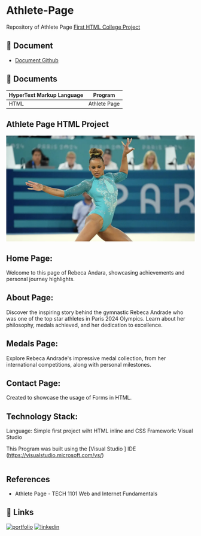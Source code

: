 # Athlete-Page


Repository of Athlete Page
[First HTML College Project](https://lizzytrevisan.github.io/Athlete-Page/)



## 📑 Document
- [Document Github](https://github.com/LizzyTrevisan/Athlete-Page.git)

## 📔 Documents

| HyperText Markup Language | Program |
| ------- | ------------ |
| HTML |   Athlete Page|



## Athlete Page HTML Project
![Screenshot 2024-07-22 131710.png](https://raw.githubusercontent.com/LizzyTrevisan/Athlete-Page/refs/heads/main/pictures/Rebecca%20Andrade.webp)

## Home Page: 
Welcome to this page of Rebeca Andara, showcasing achievements and personal journey highlights.

## About Page:
Discover the inspiring story behind the gymnastic Rebeca Andrade who was one of the top star athletes in Paris 2024 Olympics. 
Learn about her philosophy, medals achieved, and her dedication to excellence.

## Medals Page: 
Explore Rebeca Andrade's impressive medal collection, from her international competitions, along with personal milestones.

## Contact Page:
Created to showcase the usage of Forms in HTML.

## Technology Stack:
Language: Simple first project wiht HTML inline and CSS
Framework: Visual Studio



This Program was built using the [Visual Studio ] IDE (https://visualstudio.microsoft.com/vs/)
```

```
## References
- Athlete Page - TECH 1101 Web and Internet Fundamentals

## 🔗 Links
[![portfolio](https://img.shields.io/badge/my_portfolio-000?style=for-the-badge&logo=ko-fi&logoColor=white)](https://leizianetrevisan.notion.site/Hello-I-m-Leiziane-3801bd1694ac46f8a28fddcca61fe34e/)
[![linkedin](https://img.shields.io/badge/linkedin-0A66C2?style=for-the-badge&logo=linkedin&logoColor=white)](https://www.linkedin.com/)
